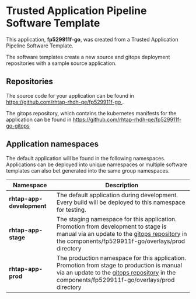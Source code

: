 # Trusted Application Pipeline Software Template

This application, **fp529911f-go**, was created from a Trusted Application Pipeline Software Template.

The software templates create a new source and gitops deployment repositories with a sample source application. 

## Repositories

The source code for your application can be found in [https://github.com/rhtap-rhdh-qe/fp529911f-go ](https://github.com/rhtap-rhdh-qe/fp529911f-go ).
 
The gitops repository, which contains the kubernetes manifests for the application can be found in 
[https://github.com/rhtap-rhdh-qe/fp529911f-go-gitops ](https://github.com/rhtap-rhdh-qe/fp529911f-go-gitops ) 

## Application namespaces 

The default application will be found in the following namespaces. Applications can be deployed into unique namespaces or multiple software templates can also bet generated into the same group namespaces.  

|  Namespace   |  Description   |  
| -------- | -------- |   
| **rhtap-app-development** | The default application during development. Every build will be deployed to this namespace for testing. | 
| **rhtap-app-stage** | The staging namespace for this application. Promotion from development to stage is manual via an update to the [gitops repository](https://github.com/rhtap-rhdh-qe/fp529911f-go-gitops ) in the components/fp529911f-go/overlays/prod directory |  
| **rhtap-app-prod** | The production namespace for this application. Promotion from stage to production is manual via an update to the [gitops repository](https://github.com/rhtap-rhdh-qe/fp529911f-go-gitops ) in the components/fp529911f-go/overlays/prod directory | 